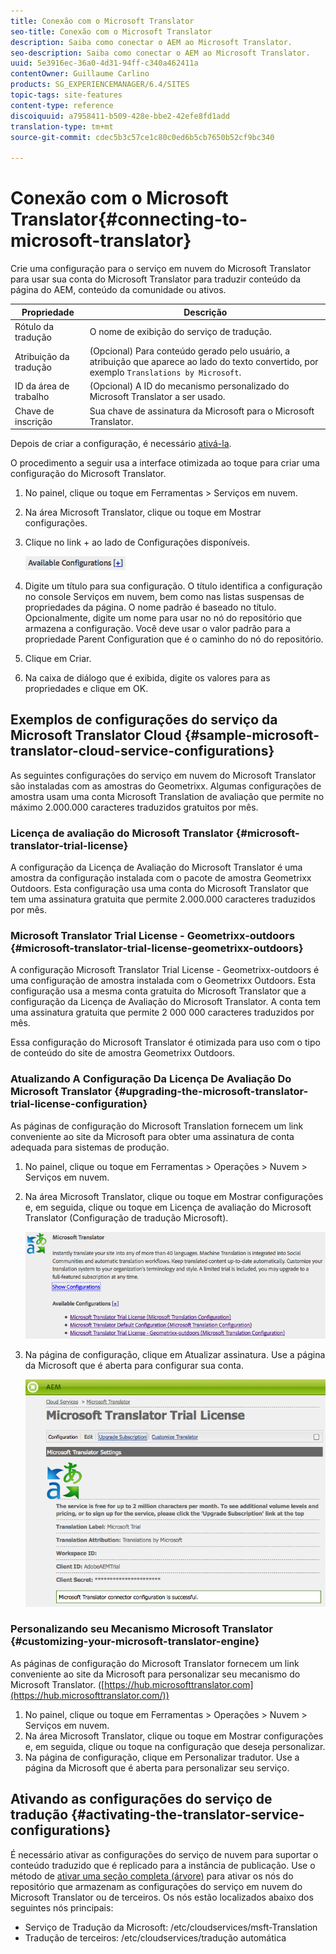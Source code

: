 ```yaml
---
title: Conexão com o Microsoft Translator
seo-title: Conexão com o Microsoft Translator
description: Saiba como conectar o AEM ao Microsoft Translator.
seo-description: Saiba como conectar o AEM ao Microsoft Translator.
uuid: 5e3916ec-36a0-4d31-94ff-c340a462411a
contentOwner: Guillaume Carlino
products: SG_EXPERIENCEMANAGER/6.4/SITES
topic-tags: site-features
content-type: reference
discoiquuid: a7958411-b509-428e-bbe2-42efe8fd1add
translation-type: tm+mt
source-git-commit: cdec5b3c57ce1c80c0ed6b5cb7650b52cf9bc340

---
```



# Conexão com o Microsoft Translator{#connecting-to-microsoft-translator}

Crie uma configuração para o serviço em nuvem do Microsoft Translator para usar sua conta do Microsoft Translator para traduzir conteúdo da página do AEM, conteúdo da comunidade ou ativos.

| Propriedade | Descrição |
|---|---|
| Rótulo da tradução | O nome de exibição do serviço de tradução. |
| Atribuição da tradução | (Opcional) Para conteúdo gerado pelo usuário, a atribuição que aparece ao lado do texto convertido, por exemplo `Translations by Microsoft`. |
| ID da área de trabalho | (Opcional) A ID do mecanismo personalizado do Microsoft Translator a ser usado. |
| Chave de inscrição | Sua chave de assinatura da Microsoft para o Microsoft Translator. |

Depois de criar a configuração, é necessário [ativá-la](/help/sites-administering/tc-msconf.md#activating-the-translator-service-configurations).

O procedimento a seguir usa a interface otimizada ao toque para criar uma configuração do Microsoft Translator.

1. No painel, clique ou toque em Ferramentas > Serviços em nuvem.
1. Na área Microsoft Translator, clique ou toque em Mostrar configurações.
1. Clique no link + ao lado de Configurações disponíveis.

   ![chlimage_1-382](assets/chlimage_1-382.png)

1. Digite um título para sua configuração. O título identifica a configuração no console Serviços em nuvem, bem como nas listas suspensas de propriedades da página. O nome padrão é baseado no título. Opcionalmente, digite um nome para usar no nó do repositório que armazena a configuração. Você deve usar o valor padrão para a propriedade Parent Configuration que é o caminho do nó do repositório.
1. Clique em Criar.
1. Na caixa de diálogo que é exibida, digite os valores para as propriedades e clique em OK.

## Exemplos de configurações do serviço da Microsoft Translator Cloud {#sample-microsoft-translator-cloud-service-configurations}

As seguintes configurações do serviço em nuvem do Microsoft Translator são instaladas com as amostras do Geometrixx. Algumas configurações de amostra usam uma conta Microsoft Translation de avaliação que permite no máximo 2.000.000 caracteres traduzidos gratuitos por mês.

### Licença de avaliação do Microsoft Translator {#microsoft-translator-trial-license}

A configuração da Licença de Avaliação do Microsoft Translator é uma amostra da configuração instalada com o pacote de amostra Geometrixx Outdoors. Esta configuração usa uma conta do Microsoft Translator que tem uma assinatura gratuita que permite 2.000.000 caracteres traduzidos por mês.

### Microsoft Translator Trial License - Geometrixx-outdoors {#microsoft-translator-trial-license-geometrixx-outdoors}

A configuração Microsoft Translator Trial License - Geometrixx-outdoors é uma configuração de amostra instalada com o Geometrixx Outdoors. Esta configuração usa a mesma conta gratuita do Microsoft Translator que a configuração da Licença de Avaliação do Microsoft Translator. A conta tem uma assinatura gratuita que permite 2 000 000 caracteres traduzidos por mês.

Essa configuração do Microsoft Translator é otimizada para uso com o tipo de conteúdo do site de amostra Geometrixx Outdoors.

### Atualizando A Configuração Da Licença De Avaliação Do Microsoft Translator {#upgrading-the-microsoft-translator-trial-license-configuration}

As páginas de configuração do Microsoft Translation fornecem um link conveniente ao site da Microsoft para obter uma assinatura de conta adequada para sistemas de produção.

1. No painel, clique ou toque em Ferramentas > Operações > Nuvem > Serviços em nuvem.
1. Na área Microsoft Translator, clique ou toque em Mostrar configurações e, em seguida, clique ou toque em Licença de avaliação do Microsoft Translator (Configuração de tradução Microsoft).

   ![chlimage_1-383](assets/chlimage_1-383.png)

1. Na página de configuração, clique em Atualizar assinatura. Use a página da Microsoft que é aberta para configurar sua conta.

   ![chlimage_1-384](assets/chlimage_1-384.png)

### Personalizando seu Mecanismo Microsoft Translator {#customizing-your-microsoft-translator-engine}

As páginas de configuração do Microsoft Translator fornecem um link conveniente ao site da Microsoft para personalizar seu mecanismo do Microsoft Translator. ([https://hub.microsofttranslator.com](https://hub.microsofttranslator.com/))

1. No painel, clique ou toque em Ferramentas > Operações > Nuvem > Serviços em nuvem.
1. Na área Microsoft Translator, clique ou toque em Mostrar configurações e, em seguida, clique ou toque na configuração que deseja personalizar.
1. Na página de configuração, clique em Personalizar tradutor. Use a página da Microsoft que é aberta para personalizar seu serviço.

## Ativando as configurações do serviço de tradução {#activating-the-translator-service-configurations}

É necessário ativar as configurações do serviço de nuvem para suportar o conteúdo traduzido que é replicado para a instância de publicação. Use o método de [ativar uma seção completa (árvore)](/help/sites-authoring/publishing-pages.md#publishing-and-unpublishing-a-tree) para ativar os nós do repositório que armazenam as configurações do serviço em nuvem do Microsoft Translator ou de terceiros. Os nós estão localizados abaixo dos seguintes nós principais:

* Serviço de Tradução da Microsoft: /etc/cloudservices/msft-Translation
* Tradução de terceiros: /etc/cloudservices/tradução automática

